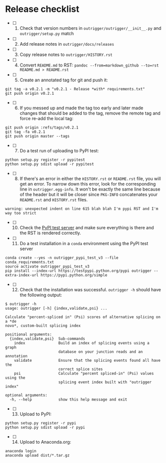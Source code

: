 # Release checklist

- [ ] 1. Check that version numbers in `outrigger/outrigger/__init__.py` and `outrigger/setup.py` match
- [ ] 2. Add release notes in `outrigger/docs/releases`
- [ ] 3. Copy release notes to `outrigger/HISTORY.rst`
- [ ] 4. Convert `README.md` to RST: `pandoc --from=markdown_github --to=rst README.md > README.rst`
- [ ] 5. Create an annotated tag for git and push it:

```
git tag -a v0.2.1 -m "v0.2.1 - Release *with* requirements.txt"
git push origin v0.2.1
```

- [ ] 6. If you messed up and made the tag too early and later made changes that should be added to the tag, remove the remote tag and force re-add the local tag:

```
git push origin :refs/tags/v0.2.1
git tag -fa v0.2.1
git push origin master --tags
```


- [ ] 7. Do a test run of uploading to PyPI test:
```
python setup.py register -r pypitest
python setup.py sdist upload -r pypitest
```

- [ ] 8. If there's an error in either the `HISTORY.rst` or `README.rst` file, you will get an error. To narrow down this error, look for the corresponding line in `outrigger.egg-info`. It won't be exactly the same line because of the header but it will be closer since `PKG-INFO` concatenates your `README.rst` and `HISTORY.rst` files.

```
warning: unexpected indent on line 615 blah blah I'm pypi RST and I'm way too strict
```

- [ ] 10. Check the [PyPI test server](https://testpypi.python.org/pypi) and make sure everything is there and the RST is rendered correctly.
- [ ] 11. Do a test installation in a `conda` environment using the PyPI test server

```
conda create --yes -n outrigger_pypi_test_v3 --file conda_requirements.txt
source activate outrigger_pypi_test_v3
pip install --index-url https://testpypi.python.org/pypi outrigger --extra-index-url https://pypi.python.org/simple
```

- [ ] 12. Check that the installation was successful. `outrigger -h` should have the following output:

```
$ outrigger -h
usage: outrigger [-h] {index,validate,psi} ...

Calculate "percent-spliced in" (Psi) scores of alternative splicing on a *de
novo*, custom-built splicing index

positional arguments:
  {index,validate,psi}  Sub-commands
    index               Build an index of splicing events using a graph
                        database on your junction reads and an annotation
    validate            Ensure that the splicing events found all have the
                        correct splice sites
    psi                 Calculate "percent spliced-in" (Psi) values using the
                        splicing event index built with "outrigger index"

optional arguments:
  -h, --help            show this help message and exit
```

- [ ] 13. Upload to PyPI:

```
python setup.py register -r pypi
python setup.py sdist upload -r pypi
```

- [ ] 14. Upload to Anaconda.org:

```
anaconda login
anaconda upload dist/*.tar.gz
```
